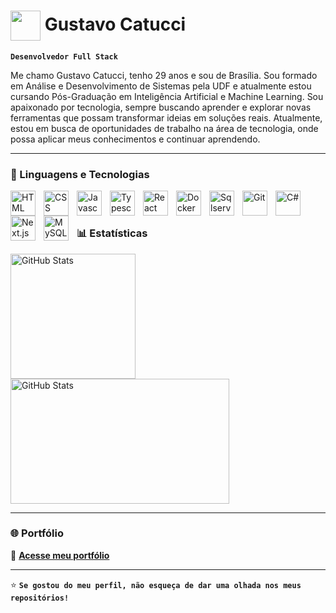 <h1>
  <img src="https://img.icons8.com/?size=100&id=J5YiZgNDKLbK&format=png&color=000000" width="48" style="vertical-align:middle;"/> Gustavo Catucci
</h1>


**`Desenvolvedor Full Stack`**

Me chamo Gustavo Catucci, tenho 29 anos e sou de Brasília. Sou formado em Análise e Desenvolvimento de Sistemas pela UDF e atualmente estou cursando Pós-Graduação em Inteligência Artificial e Machine Learning. Sou apaixonado por tecnologia, sempre buscando aprender e explorar novas ferramentas que possam transformar ideias em soluções reais. Atualmente, estou em busca de oportunidades de trabalho na área de tecnologia, onde possa aplicar meus conhecimentos e continuar aprendendo.

---

### 🤖 Linguagens e Tecnologias

<p>
  <img src="https://cdn.jsdelivr.net/gh/devicons/devicon/icons/html5/html5-original.svg" alt="HTML" title="HTML" width="40" style="padding-right: 10px;" align="left"/>
  <img src="https://cdn.jsdelivr.net/gh/devicons/devicon/icons/css3/css3-original.svg" alt="CSS" title="CSS" width="40" style="padding-right: 10px;" align="left"/>
  <img src="https://cdn.jsdelivr.net/gh/devicons/devicon/icons/javascript/javascript-original.svg" alt="Javascript" title="Javascript" width="40" style="padding-right: 10px;" align="left"/>
  <img src="https://cdn.jsdelivr.net/gh/devicons/devicon/icons/typescript/typescript-original.svg" alt="Typescript" title="Typescript" width="40" style="padding-right: 10px;" align="left"/>
  <img src="https://cdn.jsdelivr.net/gh/devicons/devicon/icons/react/react-original.svg" alt="React" title="React" width="40" style="padding-right: 10px;" align="left"/>
  <img src="https://cdn.jsdelivr.net/gh/devicons/devicon/icons/docker/docker-original.svg" alt="Docker" title="Docker" width="40" style="padding-right: 10px;" align="left"/>
  <img src="https://cdn.jsdelivr.net/gh/devicons/devicon/icons/microsoftsqlserver/microsoftsqlserver-plain.svg" alt="Sqlserver" title="Sqlserver" width="40" style="padding-right: 10px;" align="left"/>
  <img src="https://cdn.jsdelivr.net/gh/devicons/devicon/icons/git/git-original.svg" alt="Git" title="Git" width="40" style="padding-right: 10px;" align="left"/>
  <img src="https://cdn.jsdelivr.net/gh/devicons/devicon/icons/csharp/csharp-original.svg" alt="C#" title="C#" width="40" style="padding-right: 10px;" align="left"/>
  <img src="https://cdn.jsdelivr.net/gh/devicons/devicon/icons/nextjs/nextjs-original.svg" alt="Next.js" title="Next.js" width="40" style="padding-right: 10px;" align="left"/>
  <img src="https://cdn.jsdelivr.net/gh/devicons/devicon/icons/mysql/mysql-original.svg" alt="MySQL" title="MySQL" width="40" style="padding-right: 10px;" align="left"/>

</p>


<br/>
<br/>

### 📊 Estatísticas
<p align="">
  <img 
    alt="GitHub Stats" 
    height="200"
    src="https://github-readme-stats.vercel.app/api?username=Gustavocl22&show_icons=true&theme=tokyonight&include_all_commits=true&locale=pt-br" 
  />
<img 
      alt="GitHub Stats" 
      height="200"
      width="350" 
      src="https://github-readme-stats.vercel.app/api/top-langs/?username=Gustavocl22&theme=tokyonight&layout=compact&custom_title=Tecnologias&langs_count=9" 
  />

</p>

---

### 🌐 Portfólio
🔗 [**Acesse meu portfólio**](https://)

---

⭐ **`Se gostou do meu perfil, não esqueça de dar uma olhada nos meus repositórios!`**
